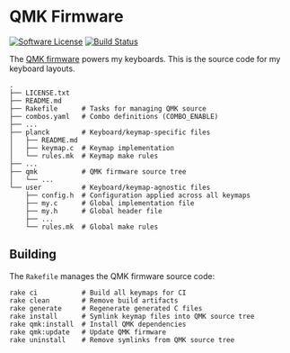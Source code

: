 # QMK Firmware

[![Software License](https://img.shields.io/github/license/noahfrederick/qmk-keymaps.svg?style=flat-square)](LICENSE.txt)
[![Build Status](https://img.shields.io/travis/noahfrederick/qmk-keymaps/master.svg?style=flat-square)](https://travis-ci.org/noahfrederick/qmk-keymaps)

The [QMK firmware][qmk] powers my keyboards.
This is the source code for my keyboard layouts.

    .
    ├── LICENSE.txt
    ├── README.md
    ├── Rakefile      # Tasks for managing QMK source
    ├── combos.yaml   # Combo definitions (COMBO_ENABLE)
    ├── ...
    ├── planck        # Keyboard/keymap-specific files
    │   ├── README.md
    │   ├── keymap.c  # Keymap implementation
    │   └── rules.mk  # Keymap make rules
    ├── ...
    ├── qmk           # QMK firmware source tree
    │   └── ...
    └── user          # Keyboard/keymap-agnostic files
        ├── config.h  # Configuration applied across all keymaps
        ├── my.c      # Global implementation file
        ├── my.h      # Global header file
        ├── ...
        └── rules.mk  # Global make rules

[qmk]: https://github.com/qmk/qmk_firmware

## Building

The `Rakefile` manages the QMK firmware source code:

    rake ci           # Build all keymaps for CI
    rake clean        # Remove build artifacts
    rake generate     # Regenerate generated C files
    rake install      # Symlink keymap files into QMK source tree
    rake qmk:install  # Install QMK dependencies
    rake qmk:update   # Update QMK firmware
    rake uninstall    # Remove symlinks from QMK source tree
